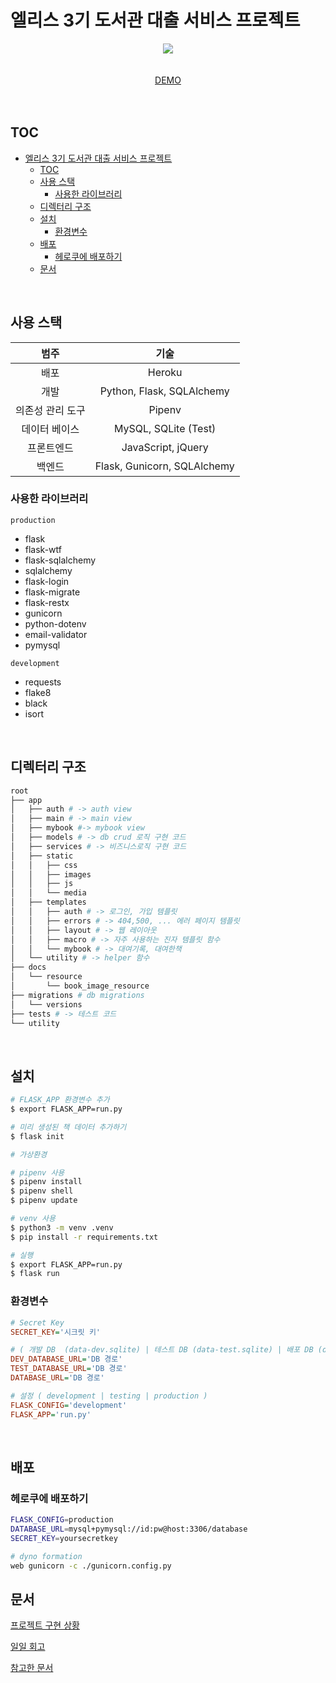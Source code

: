 # 엘리스 3기 도서관 대출 서비스 프로젝트

<p align="center">
  <img src="https://wakatime.com/badge/user/a1389358-644f-4cbf-80e6-9eeb4261e9f2/project/bf9ae3d9-8a78-45ad-91f8-b7a20afc568b.svg?style=for-the-badge">
  <br><br><br>
  <a href="https://elice-book-rental.herokuapp.com/">DEMO</a>
  <br><br><br>
</p>

## TOC

- [엘리스 3기 도서관 대출 서비스 프로젝트](#엘리스-3기-도서관-대출-서비스-프로젝트)
  - [TOC](#toc)
  - [사용 스택](#사용-스택)
    - [사용한 라이브러리](#사용한-라이브러리)
  - [디렉터리 구조](#디렉터리-구조)
  - [설치](#설치)
    - [환경변수](#환경변수)
  - [배포](#배포)
    - [헤로쿠에 배포하기](#헤로쿠에-배포하기)
  - [문서](#문서)

<br>


## 사용 스택

|       범주       |            기술             |
| :--------------: | :-------------------------: |
|       배포       |           Heroku            |
|       개발       |  Python, Flask, SQLAlchemy  |
| 의존성 관리 도구 |           Pipenv            |
|  데이터 베이스   |    MySQL, SQLite (Test)     |
|    프론트엔드    |     JavaScript, jQuery      |
|      백엔드      | Flask, Gunicorn, SQLAlchemy |

### 사용한 라이브러리

`production`

- flask
- flask-wtf
- flask-sqlalchemy
- sqlalchemy
- flask-login
- flask-migrate
- flask-restx
- gunicorn
- python-dotenv
- email-validator
- pymysql

`development`

- requests
- flake8
- black
- isort

<br>

## 디렉터리 구조

```zsh
root
├── app
│   ├── auth # -> auth view
│   ├── main # -> main view
│   ├── mybook #-> mybook view
│   ├── models # -> db crud 로직 구현 코드
│   ├── services # -> 비즈니스로직 구현 코드
│   ├── static
│   │   ├── css
│   │   ├── images
│   │   ├── js
│   │   └── media
│   ├── templates
│   │   ├── auth # -> 로그인, 가입 템플릿
│   │   ├── errors # -> 404,500, ... 에러 페이지 템플릿
│   │   ├── layout # -> 웹 레이아웃
│   │   ├── macro # -> 자주 사용하는 진자 템플릿 함수
│   │   └── mybook # -> 대여기록, 대여한책
│   └── utility # -> helper 함수
├── docs
│   └── resource
│       └── book_image_resource
├── migrations # db migrations
│   └── versions
├── tests # -> 테스트 코드
└── utility
```

<br>

## 설치

```zsh
# FLASK_APP 환경변수 추가
$ export FLASK_APP=run.py

# 미리 생성된 책 데이터 추가하기
$ flask init

# 가상환경

# pipenv 사용
$ pipenv install
$ pipenv shell
$ pipenv update

# venv 사용
$ python3 -m venv .venv
$ pip install -r requirements.txt

# 실행
$ export FLASK_APP=run.py
$ flask run

```

### 환경변수

```ini
# Secret Key
SECRET_KEY='시크릿 키'

# ( 개발 DB  (data-dev.sqlite) | 테스트 DB (data-test.sqlite) | 배포 DB (data.sqlite) )
DEV_DATABASE_URL='DB 경로'
TEST_DATABASE_URL='DB 경로'
DATABASE_URL='DB 경로'

# 설정 ( development | testing | production )
FLASK_CONFIG='development'
FLASK_APP='run.py'
```

<br>

## 배포

### 헤로쿠에 배포하기

```zsh
FLASK_CONFIG=production
DATABASE_URL=mysql+pymysql://id:pw@host:3306/database
SECRET_KEY=yoursecretkey

# dyno formation
web gunicorn -c ./gunicorn.config.py
```

## 문서

[프로젝트 구현 상황](/docs/todo.md)

[일일 회고](/docs/review.md)

[참고한 문서](/docs/reference.md)

<br>
